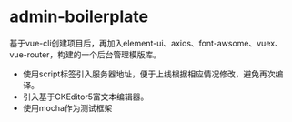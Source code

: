 # admin-boilerplate
基于vue-cli创建项目后，再加入element-ui、axios、font-awsome、vuex、vue-router，构建的一个后台管理模版库。

* 使用script标签引入服务器地址，便于上线根据相应情况修改，避免再次编译。
* 引入基于CKEditor5富文本编辑器。
* 使用mocha作为测试框架

## 
